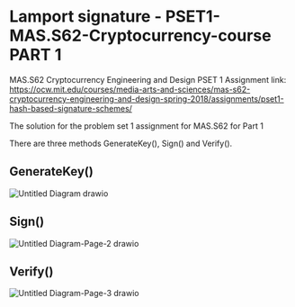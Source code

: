 # Lamport signature - PSET1-MAS.S62-Cryptocurrency-course PART 1
MAS.S62 Cryptocurrency Engineering and Design PSET 1
Assignment link: https://ocw.mit.edu/courses/media-arts-and-sciences/mas-s62-cryptocurrency-engineering-and-design-spring-2018/assignments/pset1-hash-based-signature-schemes/

The solution for the problem set 1 assignment for MAS.S62 for Part 1

There are three methods GenerateKey(), Sign() and Verify(). 

## GenerateKey()
![Untitled Diagram drawio](https://user-images.githubusercontent.com/13501372/133426713-779dcdda-ec3d-478b-924d-2aa7aafb50a7.png)

## Sign()
![Untitled Diagram-Page-2 drawio](https://user-images.githubusercontent.com/13501372/133427903-50d8a5fe-806b-403c-b464-6a8741bf4a5f.png)

## Verify()
![Untitled Diagram-Page-3 drawio](https://user-images.githubusercontent.com/13501372/133428869-e52b1838-3aa6-422e-8b87-c0dae8ed11c3.png)
